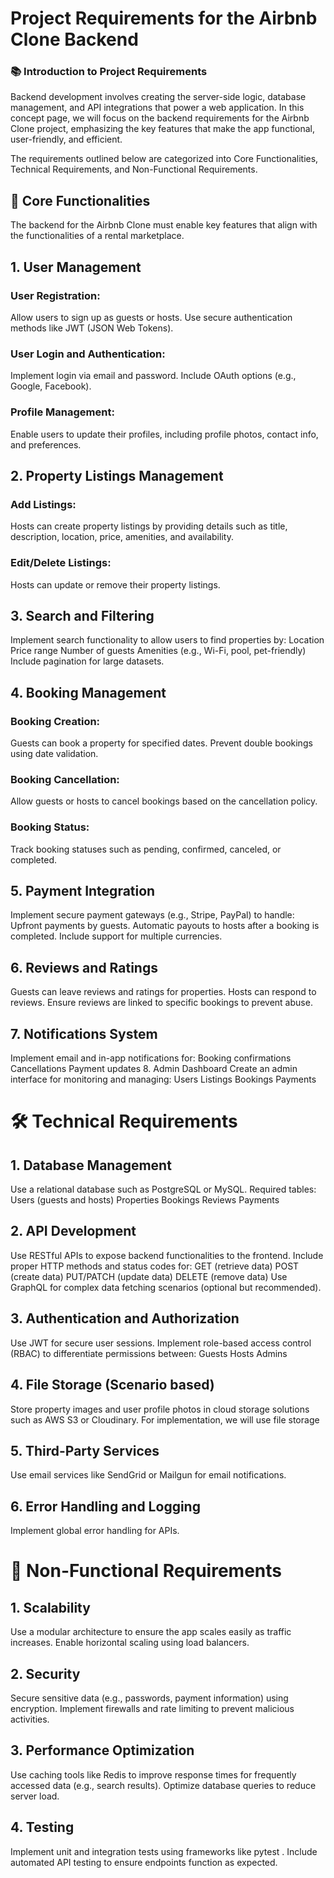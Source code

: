 # Project Requirements for the Airbnb Clone Backend

### 📚 Introduction to Project Requirements
Backend development involves creating the server-side logic, database management, and API integrations that power a web application. In this concept page, we will focus on the backend requirements for the Airbnb Clone project, emphasizing the key features that make the app functional, user-friendly, and efficient.

The requirements outlined below are categorized into Core Functionalities, Technical Requirements, and Non-Functional Requirements.

## 🔑 Core Functionalities
The backend for the Airbnb Clone must enable key features that align with the functionalities of a rental marketplace.

## 1. User Management
### User Registration:
Allow users to sign up as guests or hosts.
Use secure authentication methods like JWT (JSON Web Tokens).
### User Login and Authentication:
Implement login via email and password.
Include OAuth options (e.g., Google, Facebook).
### Profile Management:
Enable users to update their profiles, including profile photos, contact info, and preferences.

## 2. Property Listings Management
### Add Listings:
Hosts can create property listings by providing details such as title, description, location, price, amenities, and availability.
### Edit/Delete Listings:
Hosts can update or remove their property listings.

## 3. Search and Filtering
Implement search functionality to allow users to find properties by:
Location
Price range
Number of guests
Amenities (e.g., Wi-Fi, pool, pet-friendly)
Include pagination for large datasets.

## 4. Booking Management
### Booking Creation:
Guests can book a property for specified dates.
Prevent double bookings using date validation.

### Booking Cancellation:
Allow guests or hosts to cancel bookings based on the cancellation policy.
### Booking Status:
Track booking statuses such as pending, confirmed, canceled, or completed.

## 5. Payment Integration
Implement secure payment gateways (e.g., Stripe, PayPal) to handle:
Upfront payments by guests.
Automatic payouts to hosts after a booking is completed.
Include support for multiple currencies.

## 6. Reviews and Ratings
Guests can leave reviews and ratings for properties.
Hosts can respond to reviews.
Ensure reviews are linked to specific bookings to prevent abuse.

## 7. Notifications System
Implement email and in-app notifications for:
Booking confirmations
Cancellations
Payment updates
8. Admin Dashboard
Create an admin interface for monitoring and managing:
Users
Listings
Bookings
Payments

# 🛠️ Technical Requirements
## 1. Database Management
Use a relational database such as PostgreSQL or MySQL.
Required tables:
Users (guests and hosts)
Properties
Bookings
Reviews
Payments

## 2. API Development
Use RESTful APIs to expose backend functionalities to the frontend.
Include proper HTTP methods and status codes for:
GET (retrieve data)
POST (create data)
PUT/PATCH (update data)
DELETE (remove data)
Use GraphQL for complex data fetching scenarios (optional but recommended).

## 3. Authentication and Authorization
Use JWT for secure user sessions.
Implement role-based access control (RBAC) to differentiate permissions between:
Guests
Hosts
Admins

## 4. File Storage (Scenario based)
Store property images and user profile photos in cloud storage solutions such as AWS S3 or Cloudinary. For implementation, we will use file storage

## 5. Third-Party Services
Use email services like SendGrid or Mailgun for email notifications.

## 6. Error Handling and Logging
Implement global error handling for APIs.

# 🚀 Non-Functional Requirements
## 1. Scalability
Use a modular architecture to ensure the app scales easily as traffic increases.
Enable horizontal scaling using load balancers.

## 2. Security
Secure sensitive data (e.g., passwords, payment information) using encryption.
Implement firewalls and rate limiting to prevent malicious activities.

## 3. Performance Optimization
Use caching tools like Redis to improve response times for frequently accessed data (e.g., search results).
Optimize database queries to reduce server load.

## 4. Testing
Implement unit and integration tests using frameworks like pytest .
Include automated API testing to ensure endpoints function as expected.